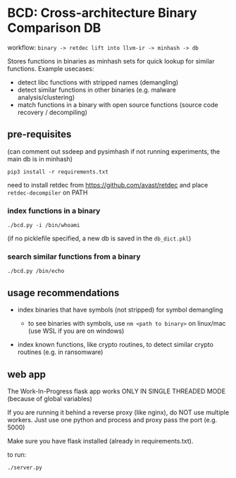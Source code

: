 # BCD: Cross-architecture Binary Comparison DB

workflow:
`binary -> retdec lift into llvm-ir -> minhash -> db` 

Stores functions in binaries as minhash sets for quick lookup for similar functions.
Example usecases:
- detect libc functions with stripped names (demangling)
- detect similar functions in other binaries (e.g. malware analysis/clustering)
- match functions in a binary with open source functions (source code recovery / decompiling)

## pre-requisites

(can comment out ssdeep and pysimhash if not running experiments, the main db is in minhash)

`pip3 install -r requirements.txt`

need to install retdec from https://github.com/avast/retdec
and place `retdec-decompiler` on PATH

### index functions in a binary 

`./bcd.py -i /bin/whoami`

(if no picklefile specified, a new db is saved in the `db_dict.pkl`)

### search similar functions from a binary

`./bcd.py /bin/echo`

## usage recommendations

- index binaries that have symbols (not stripped) for symbol demangling
	- to see binaries with symbols, use `nm <path to binary>` on linux/mac (use WSL if you are on windows)

- index known functions, like crypto routines, to detect similar crypto routines (e.g. in ransomware)

## web app

The Work-In-Progress flask app works ONLY IN SINGLE THREADED MODE (because of global variables)

If you are running it behind a reverse proxy (like nginx), do NOT use multiple workers. Just use one python and process and proxy pass the port (e.g. 5000)

Make sure you have flask installed (already in requirements.txt).

to run:

`./server.py`
